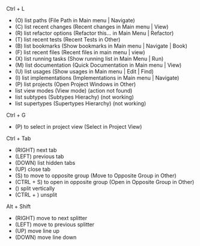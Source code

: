 Ctrl + L

- (O) list paths (File Path in Main menu | Navigate)
- (C) list recent changes (Recent changes in Main menu | View)
- (R) list refactor options (Refactor this... in Main Menu | Refactor)
- (T) list recent tests (Recent Tests in Other)
- (B) list bookmarks (Show bookmarks in Main menu | Navigate | Book)
- (F) list recent files (Recent files in main menu | view)
- (X) list running tasks (Show running list in Main Menu | Run)
- (M) list documentation (Quick Documentation in Main menu | View)
- (U) list usages (Show usages in Main menu | Edit | Find)
- (I) list implementations (Implementations in Main menu | Navigate)
- (P) list projects (Open Project Windows in Other)
- list view modes (View mode) (action not found)
- list subtypes (Subtypes Hierachy) (not working)
- list supertypes (Supertypes Hierarchy) (not working)

Ctrl + G
- (P) to select in project view (Select in Project View)


Ctrl + Tab
- (RIGHT) next tab
- (LEFT) previous tab
- (DOWN) list hidden tabs
- (UP) close tab
- (S) to move to opposite group (Move to Opposite Group in Other)
- (CTRL + S) to open in opposite group (Open in Opposite Group in Other)
- (\) split vertically
- (CTRL + \) unsplit

Alt + Shift
- (RIGHT) move to next splitter
- (LEFT) move to previous splitter
- (UP) move line up
- (DOWN) move line down

